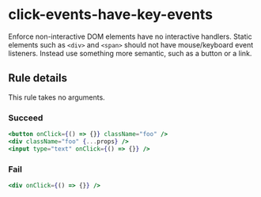 # click-events-have-key-events

Enforce non-interactive DOM elements have no interactive handlers. Static elements such as `<div>` and `<span>` should not have mouse/keyboard event listeners. Instead use something more semantic, such as a button or a link.

## Rule details

This rule takes no arguments.

### Succeed
```jsx
<button onClick={() => {}} className="foo" />
<div className="foo" {...props} />
<input type="text" onClick={() => {}} />
```

### Fail
```jsx
<div onClick={() => {}} />
```
